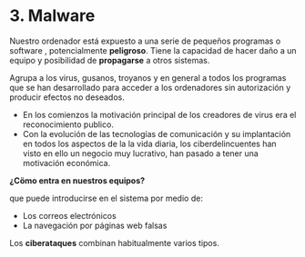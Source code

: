 # 3. Malware

Nuestro ordenador está expuesto a una serie de pequeños programas o software , potencialmente **peligroso**. Tiene la capacidad de hacer daño a un equipo y posibilidad de **propagarse** a otros sistemas.

Agrupa a los virus, gusanos, troyanos y en general a todos los programas que se han desarrollado para acceder a los ordenadores sin autorización y producir efectos no deseados.

- En los comienzos la motivación principal de los creadores de virus era el reconocimiento publico.
- Con la evolución de las tecnologías de comunicación y su implantación en todos los aspectos de la la vida diaria, los ciberdelincuentes han visto en ello un negocio muy lucrativo, han pasado a tener una motivación económica.

**¿Cömo entra en nuestros equipos?**

que puede introducirse en el sistema por medio de:

- Los correos electrónicos
- La navegación por páginas web falsas

Los **ciberataques** combinan habitualmente varios tipos.

